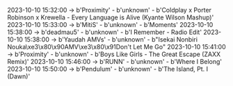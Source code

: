 2023-10-10 15:32:00 -> b'Proximity' - b'unknown' - b'Coldplay x Porter Robinson x Krewella - Every Language is Alive (Kyante Wilson Mashup)'
2023-10-10 15:33:00 -> b'MitiS' - b'unknown' - b'Moments'
2023-10-10 15:38:00 -> b'deadmau5' - b'unknown' - b'I Remember - Radio Edit'
2023-10-10 15:38:00 -> b'Yaudah AMVs' - b'unknown' - b"Isekai Nonbiri Nouka\xe3\x80\x90AMV\xe3\x80\x91Don't Let Me Go"
2023-10-10 15:41:00 -> b'Proximity' - b'unknown' - b'Boys Like Girls - The Great Escape (ZAXX Remix)'
2023-10-10 15:46:00 -> b'RUNN' - b'unknown' - b'Where I Belong'
2023-10-10 15:50:00 -> b'Pendulum' - b'unknown' - b'The Island, Pt. I (Dawn)'
